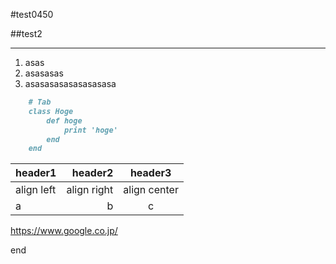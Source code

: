 
#test0450

>>>

##test2

---

1. asas
2. asasasas
3. asasasasasasasasasa


>>>


~~~md
	# Tab
	class Hoge
		def hoge
			print 'hoge'
		end
	end
~~~


|header1|header2|header3|
|:--|--:|:--:|
|align left|align right|align center|
|a|b|c|

https://www.google.co.jp/

>>>

end